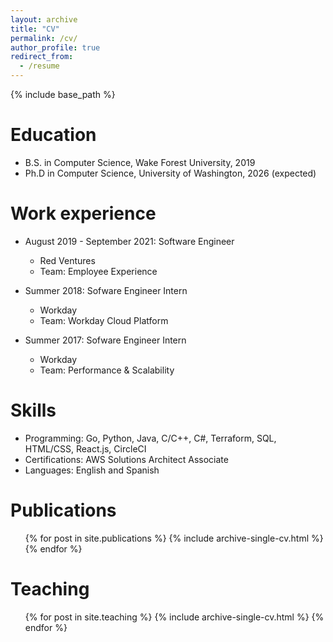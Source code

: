 ```yaml
---
layout: archive
title: "CV"
permalink: /cv/
author_profile: true
redirect_from:
  - /resume
---
```


{% include base_path %}

Education
======
* B.S. in Computer Science, Wake Forest University, 2019
* Ph.D in Computer Science, University of Washington, 2026 (expected)

Work experience
======
* August 2019 - September 2021: Software Engineer
  * Red Ventures
  * Team: Employee Experience

* Summer 2018: Sofware Engineer Intern
  * Workday
  * Team: Workday Cloud Platform
 
* Summer 2017: Sofware Engineer Intern
  * Workday
  * Team: Performance & Scalability

  
Skills
======
* Programming: Go, Python, Java, C/C++, C#, Terraform, SQL, HTML/CSS, React.js, CircleCI
* Certifications: AWS Solutions Architect Associate
* Languages: English and Spanish

Publications
======
  <ul>{% for post in site.publications %}
    {% include archive-single-cv.html %}
  {% endfor %}</ul>
  
Teaching
======
  <ul>{% for post in site.teaching %}
    {% include archive-single-cv.html %}
  {% endfor %}</ul>
